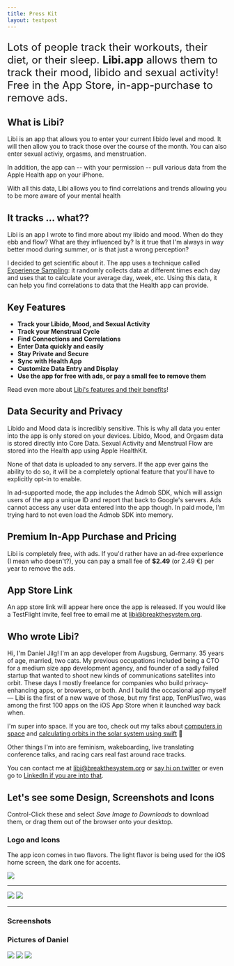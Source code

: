 ```yaml
---
title: Press Kit
layout: textpost
---
```


<p style="font-size: 18pt;">Lots of people track their workouts, their diet, or their sleep. <b>Libi.app</b> allows them to track their mood, libido and sexual activity! Free in the App Store, in-app-purchase to remove ads.</p>

## What is Libi?
Libi is an app that allows you to enter your current libido level and mood. It will then allow you to track those over the course of the month. You can also enter sexual activiy, orgasms, and menstruation. 

In addition, the app can -- with your permission -- pull various data from the Apple Health app on your iPhone. 

With all this data, Libi allows you to find correlations and trends allowing you to be more aware of your mental health 

## It tracks ... what??
Libi is an app I wrote to find more about my libido and mood. When do they ebb and flow? What are they influenced by? Is it true that I'm always in way better mood during summer, or is that just a wrong perception?

I decided to get scientific about it. The app uses a technique called [Experience Sampling](https://en.wikipedia.org/wiki/Experience_sampling_method): it randomly collects data at different times each day and uses that to calculate your average day, week, etc. Using this data, it can help you find correlations to data that the Health app can provide.

## Key Features

- **Track your Libido, Mood, and Sexual Activity**
- **Track your Menstrual Cycle**
- **Find Connections and Correlations**
- **Enter Data quickly and easily**
- **Stay Private and Secure**
- **Sync with Health App**
- **Customize Data Entry and Display**
- **Use the app for free with ads, or pay a small fee to remove them**

Read even more about [Libi's features and their benefits](/benefits)!

## Data Security and Privacy
Libido and Mood data is incredibly sensitive. This is why all data you enter into the app is only stored on your devices. Libido, Mood, and Orgasm data is stored directly into Core Data. Sexual Activity and Menstrual Flow are stored into the Health app using Apple HealthKit. 

None of that data is uploaded to any servers. If the app ever gains the ability to do so, it will be a completely optional feature that you'll have to explicitly opt-in to enable. 

In ad-supported mode, the app includes the Admob SDK, which will assign users of the app a unique ID and report that back to Google's servers. Ads cannot access any user data entered into the app though. In paid mode, I'm trying hard to not even load the Admob SDK into memory.

## Premium In-App Purchase and Pricing
Libi is completely free, with ads. If you'd rather have an ad-free experience (I mean who doesn't?), you can pay a small fee of **$2.49** (or 2.49 €) per year to remove the ads. 

## App Store Link
An app store link will appear here once the app is released. If you would like a TestFlight invite, feel free to email me at [libi@breakthesystem.org](mailto:libi@breakthesystem.org).

## Who wrote Libi?
Hi, I'm Daniel Jilg! I'm an app developer from Augsburg, Germany. 35 years of age, married, two cats. My previous occupations included being a CTO for a medium size app development agency, and founder of a sadly failed startup that wanted to shoot new kinds of communications satellites into orbit. These days I mostly freelance for companies who build privacy-enhancing apps, or browsers, or both. And I build the occasional app myself — Libi is the first of a new wave of those, but my first app, TenPlusTwo, was among the first 100 apps on the iOS App Store when it launched way back when.

I'm super into space. If you are too, check out my talks about [computers in space](https://www.youtube.com/watch?v=OTys3VzCe7o) and [calculating orbits in the solar system using swift](https://www.youtube.com/watch?v=09iTidqkriw) 🚀

Other things I'm into are feminism, wakeboarding, live translating conference talks, and racing cars real fast around race tracks.

You can contact me at [libi@breakthesystem.org](mailto:libi@breakthesystem.org) or [say hi on twitter](https://twitter.com/breakthesystem) or even go to [LinkedIn if you are into that](https://www.linkedin.com/in/danieljilg/).

## Let's see some Design, Screenshots and Icons

Control-Click these and select *Save Image to Downloads* to download them, or drag them out of the browser onto your desktop.

### Logo and Icons

The app icon comes in two flavors. The light flavor is being used for the iOS home screen, the dark one for accents.

<img src="assets/press/banner3.jpg" class="pressImage">

----

<img src="assets/press/AppIcon3.png" class="pressImage halfWidth">
<img src="assets/press/AppIcon3Light.png" class="pressImage halfWidth">

----


### Screenshots

### Pictures of Daniel
<img src="assets/press/daniel2.jpg" class="pressImage thirdWidth">
<img src="assets/press/daniel1.jpg" class="pressImage thirdWidth">
<img src="assets/press/daniel3.jpg" class="pressImage thirdWidth">